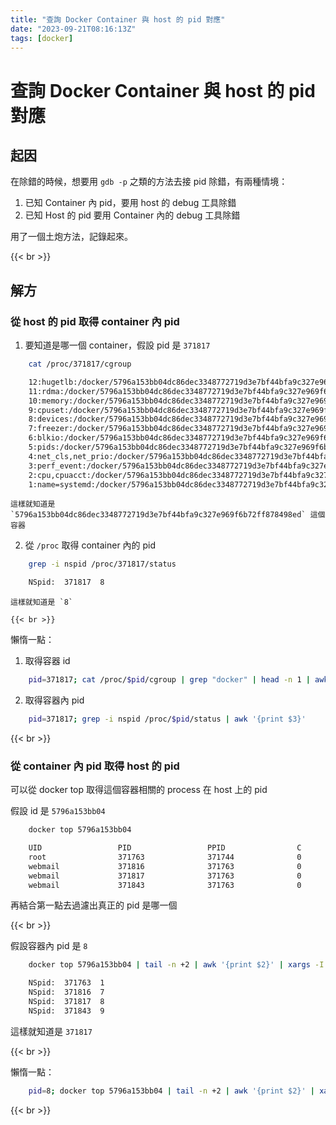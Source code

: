 ```yaml
---
title: "查詢 Docker Container 與 host 的 pid 對應"
date: "2023-09-21T08:16:13Z"
tags: [docker]
---
```


# 查詢 Docker Container 與 host 的 pid 對應

## 起因

在除錯的時候，想要用 `gdb -p` 之類的方法去接 pid 除錯，有兩種情境：

1. 已知 Container 內 pid，要用 host 的 debug 工具除錯
2. 已知 Host 的 pid 要用 Container 內的 debug 工具除錯

用了一個土炮方法，記錄起來。

{{< br >}}

## 解方

### 從 host 的 pid 取得 container 內 pid

1. 要知道是哪一個 container，假設 pid 是 `371817`
```Bash
    cat /proc/371817/cgroup
```
```Bash
    12:hugetlb:/docker/5796a153bb04dc86dec3348772719d3e7bf44bfa9c327e969f6b72ff878498ed
    11:rdma:/docker/5796a153bb04dc86dec3348772719d3e7bf44bfa9c327e969f6b72ff878498ed
    10:memory:/docker/5796a153bb04dc86dec3348772719d3e7bf44bfa9c327e969f6b72ff878498ed
    9:cpuset:/docker/5796a153bb04dc86dec3348772719d3e7bf44bfa9c327e969f6b72ff878498ed
    8:devices:/docker/5796a153bb04dc86dec3348772719d3e7bf44bfa9c327e969f6b72ff878498ed
    7:freezer:/docker/5796a153bb04dc86dec3348772719d3e7bf44bfa9c327e969f6b72ff878498ed
    6:blkio:/docker/5796a153bb04dc86dec3348772719d3e7bf44bfa9c327e969f6b72ff878498ed
    5:pids:/docker/5796a153bb04dc86dec3348772719d3e7bf44bfa9c327e969f6b72ff878498ed
    4:net_cls,net_prio:/docker/5796a153bb04dc86dec3348772719d3e7bf44bfa9c327e969f6b72ff878498ed
    3:perf_event:/docker/5796a153bb04dc86dec3348772719d3e7bf44bfa9c327e969f6b72ff878498ed
    2:cpu,cpuacct:/docker/5796a153bb04dc86dec3348772719d3e7bf44bfa9c327e969f6b72ff878498ed
    1:name=systemd:/docker/5796a153bb04dc86dec3348772719d3e7bf44bfa9c327e969f6b72ff878498ed
```

    這樣就知道是 `5796a153bb04dc86dec3348772719d3e7bf44bfa9c327e969f6b72ff878498ed` 這個容器

2. 從  `/proc` 取得 container 內的 pid
```Bash
    grep -i nspid /proc/371817/status
```
```Bash
    NSpid:	371817	8
```

    這樣就知道是 `8`

    {{< br >}}

懶惰一點：

1. 取得容器 id
```Bash
    pid=371817; cat /proc/$pid/cgroup | grep "docker" | head -n 1 | awk -F'/' '{print $3}'
```
2. 取得容器內 pid
```Bash
    pid=371817; grep -i nspid /proc/$pid/status | awk '{print $3}'
```

{{< br >}}

### 從 container 內 pid 取得 host 的 pid

可以從 docker top 取得這個容器相關的 process 在 host 上的 pid

假設 id 是 `5796a153bb04`

```Bash
    docker top 5796a153bb04
```
```Bash
    UID                 PID                 PPID                C                   STIME               TTY                 TIME                CMD
    root                371763              371744              0                   Sep20               ?                   00:00:05            php-fpm: master process (/usr/local/etc/php-fpm.conf)
    webmail             371816              371763              0                   Sep20               ?                   00:00:49            php-fpm: pool www
    webmail             371817              371763              0                   Sep20               ?                   00:00:54            php-fpm: pool www
    webmail             371843              371763              0                   Sep20               ?                   00:00:49            php-fpm: pool www
```

再結合第一點去過濾出真正的 pid 是哪一個

{{< br >}}

假設容器內 pid 是 `8` 

```Bash
    docker top 5796a153bb04 | tail -n +2 | awk '{print $2}' | xargs -I {} grep -i nspid /proc/{}/status
```
```Bash
    NSpid:	371763	1
    NSpid:	371816	7
    NSpid:	371817	8
    NSpid:	371843	9
```

這樣就知道是 `371817`

{{< br >}}

懶惰一點：

```Bash
    pid=8; docker top 5796a153bb04 | tail -n +2 | awk '{print $2}' | xargs -I {} grep -i nspid /proc/{}/status | awk -v pid="$pid" '$3 == pid {print $2}'
```

{{< br >}}